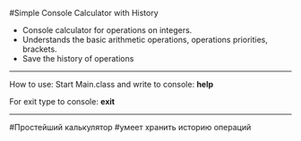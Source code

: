 #Simple Console Calculator with History

* Console calculator for operations on integers.
* Understands the basic arithmetic operations, operations priorities, brackets.
* Save the history of operations 

***
How to use:
    Start Main.class 
    and write to console: **help**

For exit type to console:
    **exit**

***

#Простейший калькулятор
#умеет хранить историю операций


